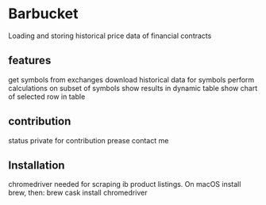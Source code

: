 # Barbucket
Loading and storing historical price data of financial contracts

## features
get symbols from exchanges
download historical data for symbols
perform calculations on subset of symbols
show results in dynamic table
show chart of selected row in table

## contribution
status private
for contribution prease contact me

## Installation
chromedriver needed for scraping ib product listings. On macOS install brew, then:
brew cask install chromedriver
